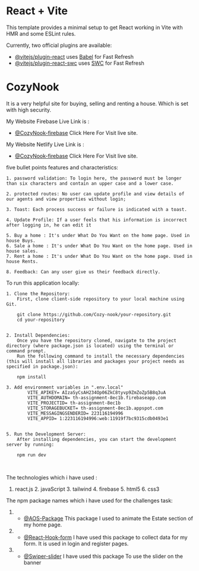 # React + Vite

This template provides a minimal setup to get React working in Vite with HMR and some ESLint rules.

Currently, two official plugins are available:

- [@vitejs/plugin-react](https://github.com/vitejs/vite-plugin-react/blob/main/packages/plugin-react/README.md) uses [Babel](https://babeljs.io/) for Fast Refresh
- [@vitejs/plugin-react-swc](https://github.com/vitejs/vite-plugin-react-swc) uses [SWC](https://swc.rs/) for Fast Refresh



<!-- Information i added -->

# CozyNook 
It is a very helpful site for buying, selling and renting a house. Which is set with high security.

My Website Firebase Live Link is : 
- [@CozyNook-firebase](https://th-assignment-8ec1b.web.app/) Click Here For Visit live site.

My Website Netlify Live Link is : 
- [@CozyNook-firebase](https://9th-assign-ar-mahfuz-32.netlify.app/) Click Here For Visit live site.



five bullet points features and characteristics:
    
    1. password validation: To login here, the password must be longer than six characters and contain an upper case and a lower case.

    2. protected routes: No user can update profile and view details of our agents and view properties without login;

    3. Toast: Each process success or failure is indicated with a toast.

    4. Update Profile: If a user feels that his information is incorrect after logging in, he can edit it

    5. Buy a home : It's under What Do You Want on the home page. Used in house Buys.
    6. Sale a home : It's under What Do You Want on the home page. Used in house sales.
    7. Rent a home : It's under What Do You Want on the home page. Used in house Rents.

    8. Feedback: Can any user give us their feedback directly.


 To run this application locally:
 
    1. Clone the Repository:
        First, clone client-side repository to your local machine using Git.
     
        git clone https://github.com/Cozy-nook/your-repository.git
        cd your-repository


    2. Install Dependencies:
        Once you have the repository cloned, navigate to the project directory (where package.json is located) using the terminal or command prompt.
        Run the following command to install the necessary dependencies (this will install all libraries and packages your project needs as specified in package.json):
        
        npm install

    3. Add environment variables in ".env.local"
            VITE_APIKEY= AIzaSyCsAH234Op06ZkC8tyvp9ZmZoZp5B8q3uA
            VITE_AUTHDOMAIN= th-assignment-8ec1b.firebaseapp.com
            VITE_PROJECTID= th-assignment-8ec1b
            VITE_STORAGEBUCKET= th-assignment-8ec1b.appspot.com
            VITE_MESSAGINGSENDERID= 223116194996
            VITE_APPID= 1:223116194996:web:11919f7bc9315cdb0493e1

    
    5. Run the Development Server:
        After installing dependencies, you can start the development server by running:

        npm run dev
 
 <br/>

The technologies which i have used :
   1. react.js     2. javaScript    3. tailwind     4. firebase     5. html5    6. css3



The npm package names which i have used for the challenges task:
1. - [@AOS-Package](https://www.npmjs.com/package/aos) This package I used to animate the Estate section of my home page.
2. - [@React-Hook-form](https://react-hook-form.com/) I have used this package to collect data for my form. It is used in login and register pages.
3. - [@Swiper-slider](https://swiperjs.com/) I have used this package To use the slider on the banner
